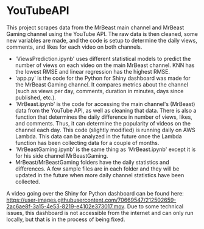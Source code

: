 # YouTubeAPI
 
This project scrapes data from the MrBeast main channel and MrBeast Gaming channel using the YouTube API. The raw data is then cleaned, some new variables are made, and the code is setup to determine the daily views, comments, and likes for each video on both channels. 

- 'ViewsPrediction.ipynb' uses different statistical models to predict the number of views on each video on the main MrBeast channel. KNN has the lowest RMSE and linear regression has the highest RMSE.
- 'app.py' is the code for the Python for Shiny dashboard was made for the MrBeast Gaming channel. It compares metrics about the channel (such as views per day, comments, duration in minutes, days since published, etc.).
- 'MrBeast.ipynb' is the code for accessing the main channel's (MrBeast) data from the YouTube API, as well as cleaning that data. There is also a function that determines the daily difference in number of views, likes, and comments. Thus, it can determine the popularity of videos on the channel each day. This code (slightly modified) is running daily on AWS Lambda. This data can be analyzed in the future once the Lambda function has been collecting data for a couple of months.
- 'MrBeastGaming.ipynb' is the same thing as 'MrBeast.ipynb' except it is for his side channel MrBeastGaming.
- MrBeast/MrBeastGaming folders have the daily statistics and differences. A few sample files are in each folder and they will be updated in the future when more daily channel statistics have been collected.

A video going over the Shiny for Python dashboard can be found here: https://user-images.githubusercontent.com/70669547/212502659-2ac6ae8f-3a15-4e53-8219-e4102e373017.mov. Due to some technical issues, this dashboard is not accessible from the internet and can only run locally, but that is in the process of being fixed.

